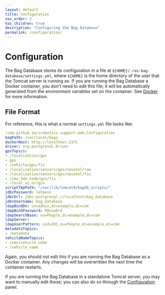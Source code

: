 ```yaml
---
layout: default
title: Configuration
nav_order: 3
has_children: true
description: "Configuring the Bag Database"
permalink: /configuration/
---
```


# Configuration

The Bag Database stores its configuration in a file at `${HOME}/.ros-bag-database/settings.yml`,
where `${HOME}` is the home directory of the user that the Tomcat server is running as.  If you
are running the Bag Database a Docker container, you don't need to edit this file; it will be
automatically generated from the environment variables set on the container.  See
[Docker](../installation/docker) for more information.

## File Format

For reference, this is what a normal `settings.yml` file looks like:
```yaml
!com.github.swrirobotics.support.web.Configuration
bagPath: /var/local/bags
dockerHost: http://localhost:2375
driver: org.postgresql.Driver
gpsTopics: 
- /localization/gps
- gps
- /vehicle/gps/fix
- /localization/sensors/gps/novatel/raw
- /localization/sensors/gps/novatel/fix
- /imu_3dm_node/gps/fix
- /local_xy_origin
scriptTmpPath: "/var/lib/tomcat9/bagdb_scripts/"
jdbcPassword: letmein
jdbcUrl: jdbc:postgresql://localhost/bag_database
jdbcUsername: bag_database
ldapBindDn: cn=admin,dc=example,dc=com
ldapBindPassword: P@ssw0rd
ldapSearchBase: ou=People,dc=example,dc=com
ldapServer: 
ldapUserPattern: uid={0},ou=People,dc=example,dc=com
metadataTopics: 
- /metadata
vehicleNameTopics: 
- /vms/vehicle_name
- /vehicle_name
```

Again, you should not edit this if you are running the Bag Database as a Docker container.  Any
changes will be overwritten the next time the container restarts.

If you are running the Bag Database in a standalone Tomcat server, you may want to manually
edit these; you can also do so through the [Configuration](../web-interface/administration)
panel.
